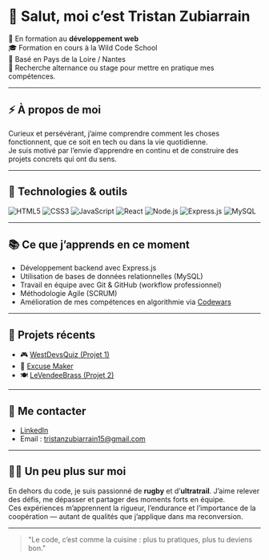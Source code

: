 # 👋 Salut, moi c’est Tristan Zubiarrain

🎯 En formation au **développement web**  
🎓 Formation en cours à la Wild Code School  
📍 Basé en Pays de la Loire / Nantes  
💼 Recherche alternance ou stage pour mettre en pratique mes compétences.


---

## ⚡ À propos de moi

Curieux et persévérant, j’aime comprendre comment les choses fonctionnent, que ce soit en tech ou dans la vie quotidienne.  
Je suis motivé par l’envie d’apprendre en continu et de construire des projets concrets qui ont du sens.

---

## 🧰 Technologies & outils

![HTML5](https://img.shields.io/badge/-HTML5-E34F26?style=flat&logo=html5&logoColor=white)
![CSS3](https://img.shields.io/badge/-CSS3-1572B6?style=flat&logo=css3)
![JavaScript](https://img.shields.io/badge/-JavaScript-F7DF1E?style=flat&logo=javascript&logoColor=black)
![React](https://img.shields.io/badge/-React-61DAFB?style=flat&logo=react&logoColor=black)
![Node.js](https://img.shields.io/badge/-Node.js-339933?style=flat&logo=nodedotjs&logoColor=white)
![Express.js](https://img.shields.io/badge/-Express.js-000000?style=flat&logo=express)
![MySQL](https://img.shields.io/badge/-MySQL-4479A1?style=flat&logo=mysql&logoColor=white)

---

## 📚 Ce que j’apprends en ce moment

- Développement backend avec Express.js  
- Utilisation de bases de données relationnelles (MySQL)  
- Travail en équipe avec Git & GitHub (workflow professionnel)  
- Méthodologie Agile (SCRUM)  
- Amélioration de mes compétences en algorithmie via [Codewars](https://www.codewars.com/users/Tristanzubi)

---

## 📂 Projets récents

- 🎮 [WestDevsQuiz (Projet 1)](https://github.com/Tristanzubi/WestDevsQuiz)  
- 🧠 [Excuse Maker](https://github.com/Tristanzubi/excuse_maker)  
- 🍽️ [LeVendeeBrass (Projet 2)](https://github.com/Tristanzubi/LeVendeeBrass)

---

## 🤝 Me contacter

- [LinkedIn](https://www.linkedin.com/in/tristan-zubiarrain-825a37325/)  
- Email : tristanzubiarrain15@gmail.com

---

## 🙋‍♂️ Un peu plus sur moi

En dehors du code, je suis passionné de **rugby** et d’**ultratrail**. J’aime relever des défis, me dépasser et partager des moments forts en équipe.  
Ces expériences m’apprennent la rigueur, l’endurance et l’importance de la coopération — autant de qualités que j’applique dans ma reconversion.

---

> "Le code, c’est comme la cuisine : plus tu pratiques, plus tu deviens bon."

